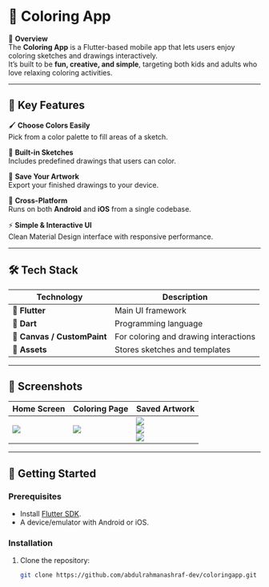 # 🎨 Coloring App  

📌 **Overview**  
The **Coloring App** is a Flutter-based mobile app that lets users enjoy coloring sketches and drawings interactively.  
It’s built to be **fun, creative, and simple**, targeting both kids and adults who love relaxing coloring activities.  

---

## 🌟 Key Features  

🖌️ **Choose Colors Easily**  
Pick from a color palette to fill areas of a sketch.  

📂 **Built-in Sketches**  
Includes predefined drawings that users can color.  

💾 **Save Your Artwork**  
Export your finished drawings to your device.  

📱 **Cross-Platform**  
Runs on both **Android** and **iOS** from a single codebase.  

⚡ **Simple & Interactive UI**  
Clean Material Design interface with responsive performance.  

---

## 🛠️ Tech Stack  

| Technology                  | Description                           |
| --------------------------- | ------------------------------------- |
| 💙 **Flutter**              | Main UI framework                     |
| 🎯 **Dart**                 | Programming language                  |
| 🧩 **Canvas / CustomPaint** | For coloring and drawing interactions |
| 📂 **Assets**               | Stores sketches and templates         |

---

## 📸 Screenshots  

| Home Screen | Coloring Page | Saved Artwork |
|-------------|---------------|----------------|
| ![](https://github.com/user-attachments/assets/19093bcf-f09b-4070-b1bc-bf0176d45a7e) | ![](https://github.com/user-attachments/assets/3415d7bc-1674-4d3e-b286-a3af20c1e478) | ![](https://github.com/user-attachments/assets/30b200f8-e693-45f3-b925-6b9021169be6) <br> ![](https://github.com/user-attachments/assets/46239e4c-c43b-418b-9a1d-9d3a97b38b4b) <br> ![](https://github.com/user-attachments/assets/6f9c5995-b555-4009-a5dc-fccf18fd6b2d) |

---

## 🚀 Getting Started  

### Prerequisites  
* Install [Flutter SDK](https://docs.flutter.dev/get-started/install).  
* A device/emulator with Android or iOS.  

### Installation  

1. Clone the repository:  
   ```sh
   git clone https://github.com/abdulrahmanashraf-dev/coloringapp.git
